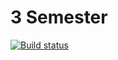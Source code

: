# 3 Semester 

[![Build status](https://ci.appveyor.com/api/projects/status/xpr06ls7opgrb5sa?svg=true)](https://ci.appveyor.com/project/pryahin/sem-3/)


